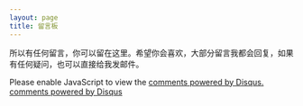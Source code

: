 ```yaml
---
layout: page
title: 留言板
---
```

所以有任何留言，你可以留在这里。希望你会喜欢，大部分留言我都会回复，如果有任何疑问，也可以直接给我发邮件。

 <div id="disqus_thread"></div>
<script type="text/javascript">
var duoshuoQuery = {short_name:"cevinjohnny"};
	(function() {
		var ds = document.createElement('script');
		ds.type = 'text/javascript';ds.async = true;
		ds.src = (document.location.protocol == 'https:' ? 'https:' : 'http:') + '//static.duoshuo.com/embed.js';
		ds.charset = 'UTF-8';
		(document.getElementsByTagName('head')[0] 
		 || document.getElementsByTagName('body')[0]).appendChild(ds);
	})();
</script>
    <noscript>Please enable JavaScript to view the <a href="http://disqus.com/?ref_noscript">comments powered by Disqus.</a></noscript>
    <a href="http://disqus.com" class="dsq-brlink">comments powered by <span class="logo-disqus">Disqus</span></a>
    
